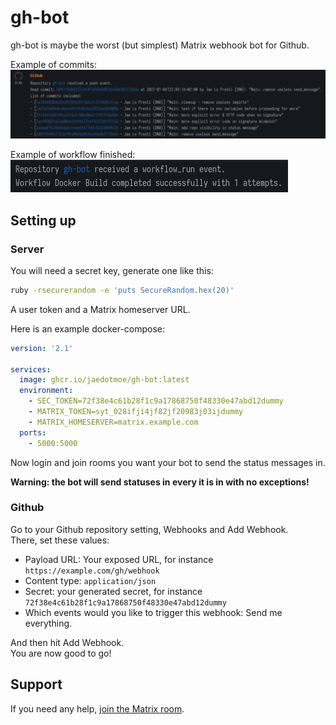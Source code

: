 # gh-bot

gh-bot is maybe the worst (but simplest) Matrix webhook bot for Github.  

Example of commits:
![Screenshot of Element showing a list of commits sent by the bot.](data/example-commits.png)

Example of workflow finished:
![Screenshot of Element showing a workflow ended event.](data/example-workflow.png)

## Setting up

### Server

You will need a secret key, generate one like this:

```bash
ruby -rsecurerandom -e 'puts SecureRandom.hex(20)'
```

A user token and a Matrix homeserver URL.

Here is an example docker-compose:

```yaml
version: '2.1'

services:
  image: ghcr.io/jaedotmoe/gh-bot:latest
  environment:
    - SEC_TOKEN=72f38e4c61b28f1c9a17868750f48330e47abd12dummy
    - MATRIX_TOKEN=syt_028ifji4jf82jf20983j03ijdummy
    - MATRIX_HOMESERVER=matrix.example.com
  ports:
    - 5000:5000
```

Now login and join rooms you want your bot to send the status messages in.

**Warning: the bot will send statuses in every it is in with no exceptions!**

### Github

Go to your Github repository setting, Webhooks and Add Webhook.  
There, set these values:

 - Payload URL: Your exposed URL, for instance `https://example.com/gh/webhook`
 - Content type: `application/json`
 - Secret: your generated secret, for instance `72f38e4c61b28f1c9a17868750f48330e47abd12dummy`
 - Which events would you like to trigger this webhook: Send me everything.

And then hit Add Webhook.  
You are now good to go!

## Support

If you need any help, [join the Matrix room](https://matrix.to/#/#home:jae.fi).
